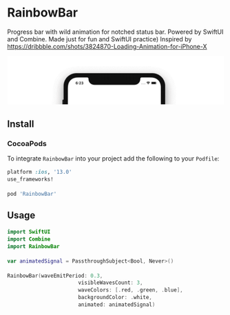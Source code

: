 # RainbowBar

Progress bar with wild animation for notched status bar. Powered by SwiftUI and Combine. Made just for fun and SwiftUI practice) Inspired by https://dribbble.com/shots/3824870-Loading-Animation-for-iPhone-X 

![gif demo](https://github.com/DistilleryTech/RainbowBar/blob/master/demo.gif)

## Install

### CocoaPods

To integrate `RainbowBar` into your project add the following to your `Podfile`:

```ruby
platform :ios, '13.0'
use_frameworks!

pod 'RainbowBar'
```

## Usage

```swift
import SwiftUI
import Combine
import RainbowBar

var animatedSignal = PassthroughSubject<Bool, Never>()

RainbowBar(waveEmitPeriod: 0.3,
                       visibleWavesCount: 3,
                       waveColors: [.red, .green, .blue],
                       backgroundColor: .white,
                       animated: animatedSignal)
```

